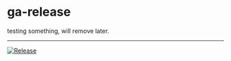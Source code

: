 # ga-release

testing something, will remove later.

---

[![Release](https://github.com/gokaygurcan/ga-release/actions/workflows/release.yml/badge.svg)](https://github.com/gokaygurcan/ga-release/actions/workflows/release.yml)
